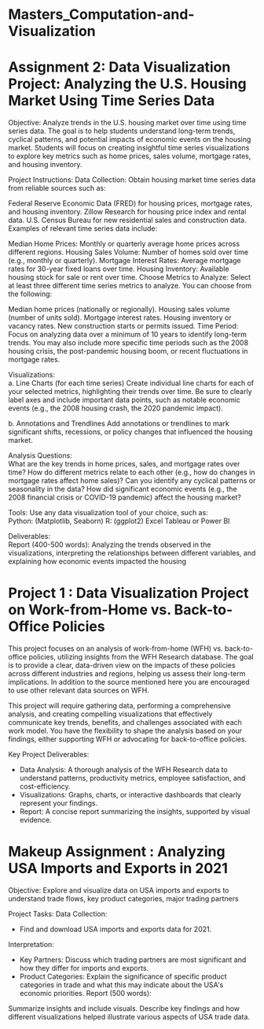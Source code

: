 # Masters_Computation-and-Visualization

# Assignment 2: Data Visualization Project: Analyzing the U.S. Housing Market Using Time Series Data

Objective:
Analyze trends in the U.S. housing market over time using time series data. The goal is to help students understand long-term trends, cyclical patterns, and potential impacts of economic events on the housing market. Students will focus on creating insightful time series visualizations to explore key metrics such as home prices, sales volume, mortgage rates, and housing inventory.

Project Instructions:
Data Collection: Obtain housing market time series data from reliable sources such as:

Federal Reserve Economic Data (FRED) for housing prices, mortgage rates, and housing inventory.
Zillow Research for housing price index and rental data.
U.S. Census Bureau for new residential sales and construction data.
Examples of relevant time series data include:

Median Home Prices: Monthly or quarterly average home prices across different regions.
Housing Sales Volume: Number of homes sold over time (e.g., monthly or quarterly).
Mortgage Interest Rates: Average mortgage rates for 30-year fixed loans over time.
Housing Inventory: Available housing stock for sale or rent over time.
Choose Metrics to Analyze: Select at least three different time series metrics to analyze. You can choose from the following:

Median home prices (nationally or regionally).
Housing sales volume (number of units sold).
Mortgage interest rates.
Housing inventory or vacancy rates.
New construction starts or permits issued.
Time Period: Focus on analyzing data over a minimum of 10 years to identify long-term trends. You may also include more specific time periods such as the 2008 housing crisis, the post-pandemic housing boom, or recent fluctuations in mortgage rates.

Visualizations:  
a. Line Charts (for each time series)
Create individual line charts for each of your selected metrics, highlighting their trends over time. Be sure to clearly label axes and include important data points, such as notable economic events (e.g., the 2008 housing crash, the 2020 pandemic impact).

b. Annotations and Trendlines
Add annotations or trendlines to mark significant shifts, recessions, or policy changes that influenced the housing market.

Analysis Questions:  
What are the key trends in home prices, sales, and mortgage rates over time?
How do different metrics relate to each other (e.g., how do changes in mortgage rates affect home sales)?
Can you identify any cyclical patterns or seasonality in the data?
How did significant economic events (e.g., the 2008 financial crisis or COVID-19 pandemic) affect the housing market?

Tools: Use any data visualization tool of your choice, such as:  
Python: (Matplotlib, Seaborn)
R: (ggplot2)
Excel
Tableau or Power BI

Deliverables:  
Report (400-500 words): Analyzing the trends observed in the visualizations, interpreting the relationships between different variables, and explaining how economic events impacted the housing 



# Project 1 : Data Visualization Project on Work-from-Home vs. Back-to-Office Policies

This project focuses on an analysis of work-from-home (WFH) vs. back-to-office policies, utilizing insights from the WFH Research database. The goal is to provide a clear, data-driven view on the impacts of these policies across different industries and regions, helping us assess their long-term implications. In addition to the source mentioned here you are encouraged to use other relevant data sources on WFH.

This project will require gathering data, performing a comprehensive analysis, and creating compelling visualizations that effectively communicate key trends, benefits, and challenges associated with each work model. You have the flexibility to shape the analysis based on your findings, either supporting WFH or advocating for back-to-office policies.

Key Project Deliverables:
- Data Analysis: A thorough analysis of the WFH Research data to understand patterns, productivity metrics, employee satisfaction, and cost-efficiency.
- Visualizations: Graphs, charts, or interactive dashboards that clearly represent your findings.
- Report: A concise report summarizing the insights, supported by visual evidence.


# Makeup Assignment : Analyzing USA Imports and Exports in 2021
Objective: Explore and visualize data on USA imports and exports to understand trade flows, key product categories, major trading partners

Project Tasks:
Data Collection:
- Find and download USA imports and exports data for 2021.

Interpretation:
- Key Partners: Discuss which trading partners are most significant and how they differ for imports and exports.
- Product Categories: Explain the significance of specific product categories in trade and what this may indicate about the USA's economic priorities.
Report (500 words):

Summarize insights and include visuals.
Describe key findings and how different visualizations helped illustrate various aspects of USA trade data.
